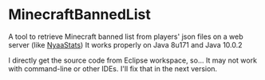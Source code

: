 # MinecraftBannedList

A tool to retrieve Minecraft banned list from players' json files on a web server (like [NyaaStats](https://github.com/NyaaCat/NyaaStats))
It works properly on Java 8u171 and Java 10.0.2

I directly get the source code from Eclipse workspace, so... It may not work with command-line or other IDEs.
I'll fix that in the next version.
